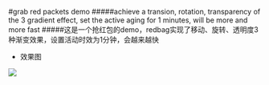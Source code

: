 #grab red packets demo
#####achieve a transion, rotation, transparency of the 3 gradient effect, set the active aging for 1 minutes, will be more and more fast
#####这是一个抢红包的demo，redbag实现了移动、旋转、透明度3种渐变效果，设置活动时效为1分钟，会越来越快
* 效果图

![](http://img.blog.csdn.net/20160125181444909?watermark/2/text/aHR0cDovL2Jsb2cuY3Nkbi5uZXQv/font/5a6L5L2T/fontsize/400/fill/I0JBQkFCMA==/dissolve/70/gravity/Center)  

